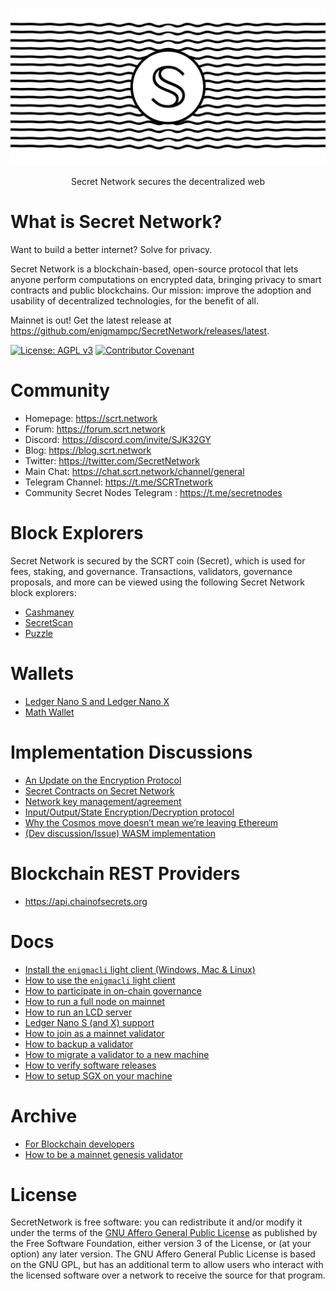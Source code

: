 ![Secret Network](/logo.png)

<p align="center">
Secret Network secures the decentralized web
</p>

# What is Secret Network?

Want to build a better internet? Solve for privacy.

Secret Network is a blockchain-based, open-source protocol that lets anyone perform computations on encrypted data, bringing privacy to smart contracts and public blockchains. Our mission: improve the adoption and usability of decentralized technologies, for the benefit of all.

Mainnet is out! Get the latest release at https://github.com/enigmampc/SecretNetwork/releases/latest.

[![License: AGPL v3](https://img.shields.io/badge/License-AGPL%20v3-blue.svg)](https://www.gnu.org/licenses/agpl-3.0) [![Contributor Covenant](https://img.shields.io/badge/Contributor%20Covenant-v2.0%20adopted-ff69b4.svg)](CODE_OF_CONDUCT.md)

# Community

- Homepage: https://scrt.network
- Forum: https://forum.scrt.network
- Discord: https://discord.com/invite/SJK32GY
- Blog: https://blog.scrt.network
- Twitter: https://twitter.com/SecretNetwork
- Main Chat: https://chat.scrt.network/channel/general
- Telegram Channel: https://t.me/SCRTnetwork
- Community Secret Nodes Telegram : https://t.me/secretnodes

# Block Explorers

Secret Network is secured by the SCRT coin (Secret), which is used for fees, staking, and governance. Transactions, validators, governance proposals, and more can be viewed using the following Secret Network block explorers:

- [Cashmaney](https://explorer.cashmaney.com)
- [SecretScan](https://secretscan.io)
- [Puzzle](https://puzzle-staging.secretnodes.org/enigma/chains/enigma-1)

# Wallets

- [Ledger Nano S and Ledger Nano X](/docs/ledger-nano-s.md)
- [Math Wallet](https://mathwallet.org/web/enigma)

# Implementation Discussions

- [An Update on the Encryption Protocol](https://forum.enigma.co/t/an-update-on-the-encryption-protocol/1641)
- [Secret Contracts on Secret Network](https://forum.enigma.co/t/secret-contracts-on-enigma-blockchain/1284)
- [Network key management/agreement](https://forum.enigma.co/t/network-key-management-agreement/1324)
- [Input/Output/State Encryption/Decryption protocol](https://forum.enigma.co/t/input-output-state-encryption-decryption-protocol/1325)
- [Why the Cosmos move doesn’t mean we’re leaving Ethereum](https://forum.enigma.co/t/why-the-cosmos-move-doesnt-mean-were-leaving-ethereum/1301)
- [(Dev discussion/Issue) WASM implementation](https://forum.enigma.co/t/dev-discussion-issue-wasm-implementation/1303)

# Blockchain REST Providers

- https://api.chainofsecrets.org

# Docs

- [Install the `enigmacli` light client (Windows, Mac & Linux)](/docs/light-client-mainnet.md)
- [How to use the `enigmacli` light client](/docs/enigmacli.md)
- [How to participate in on-chain governance](docs/using-governance.md)
- [How to run a full node on mainnet](/docs/validators-and-full-nodes/run-full-node-mainnet.md)
- [How to run an LCD server](/docs/lcd-server-example.service)
- [Ledger Nano S (and X) support](/docs/ledger-nano-s.md)
- [How to join as a mainnet validator](/docs/validators-and-full-nodes/join-validator-mainnet.md)
- [How to backup a validator](/docs/validators-and-full-nodes/backup-a-validator.md)
- [How to migrate a validator to a new machine](/docs/validators-and-full-nodes/migrate-a-validator.md)
- [How to verify software releases](/docs/verify-releases.md)
- [How to setup SGX on your machine](/docs/dev/setup-sgx.md)

# Archive

- [For Blockchain developers](/docs/dev/for-enigma-blockchain-devs.md)
- [How to be a mainnet genesis validator](/docs/genesis/genesis-validator-mainnet.md)

# License

SecretNetwork is free software: you can redistribute it and/or modify it under the terms of the [GNU Affero General Public License](LICENSE) as published by the Free Software Foundation, either version 3 of the License, or (at your option) any later version. The GNU Affero General Public License is based on the GNU GPL, but has an additional term to allow users who interact with the licensed software over a network to receive the source for that program.
